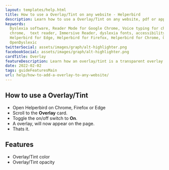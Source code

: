 ```yaml
---
layout: templates/help.html
title: How to use a Overlay/Tint on any website - Helperbird
description: Learn how to use a Overlay/Tint on any website, pdf or app.
keywords:
  Dyslexia software, Reader Mode for Google Chrome, Voice typing for chrome, Text to speech for
  chrome,  text reader, Immersive Reader, dyslexia fonts, accessibility software, dyslexia software,
  Helperbird for Edge, Helperbird for Firefox, Helperbird for Chrome, Opendyslexic for Chrome,
  OpenDyslexic
twitterSocial: assets/images/graph/alt-highlighter.png
facebookSocial: assets/images/graph/alt-highlighter.png
cardTitle: Overlay
featureDescription: Learn how an overlay/tint is a transparent overlay that is placed on top of the website or pdf.
date: 2022-02-02
tags: guideFeaturesMain
url: help/how-to-add-a-overlay-to-any-website/
---
```


## How to use a Overlay/Tint

- Open Helperbird on Chrome, Firefox or Edge
- Scroll to the **Overlay** card.
- Toggle the on/off switch to **On**.
- A overlay, will now appear on the page.
- Thats it.

## Features

- Overlay/Tint color
- Overlay/Tint opacity
